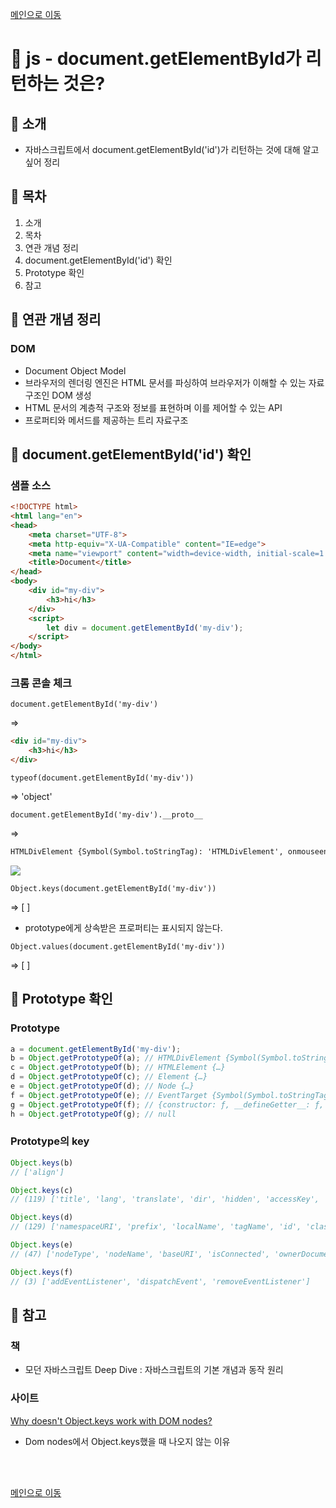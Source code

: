 [메인으로 이동](../README.md)

# 📒 js - document.getElementById가 리턴하는 것은?

## 📖 소개

- 자바스크립트에서 document.getElementById('id')가 리턴하는 것에 대해 알고 싶어 정리

## 📖 목차

1. 소개
1. 목차
1. 연관 개념 정리
1. document.getElementById('id') 확인
1. Prototype 확인
1. 참고

## 📖 연관 개념 정리

### DOM

- Document Object Model
- 브라우저의 렌더링 엔진은 HTML 문서를 파싱하여 브라우저가 이해할 수 있는 자료구조인 DOM 생성
- HTML 문서의 계층적 구조와 정보를 표현하며 이를 제어할 수 있는 API
- 프로퍼티와 메서드를 제공하는 트리 자료구조

## 📖 document.getElementById('id') 확인

### 샘플 소스

```html
<!DOCTYPE html>
<html lang="en">
<head>
    <meta charset="UTF-8">
    <meta http-equiv="X-UA-Compatible" content="IE=edge">
    <meta name="viewport" content="width=device-width, initial-scale=1.0">
    <title>Document</title>
</head>
<body>
    <div id="my-div">
        <h3>hi</h3>
    </div>
    <script>
        let div = document.getElementById('my-div');
    </script>
</body>
</html>
```

### 크롬 콘솔 체크

`document.getElementById('my-div')`

⇒  

```html
<div id="my-div">
    <h3>hi</h3>
</div>
```

`typeof(document.getElementById('my-div'))`

⇒ 'object'

`document.getElementById('my-div').__proto__`

⇒

```html
HTMLDivElement {Symbol(Symbol.toStringTag): 'HTMLDivElement', onmouseenter: undefined, onmouseleave: undefined, constructor: ƒ}
```

![](md-images/2021-11-06-22-55-04.png)

`Object.keys(document.getElementById('my-div'))`

⇒ [ ]

- prototype에게 상속받은 프로퍼티는 표시되지 않는다.

`Object.values(document.getElementById('my-div'))`

⇒ [ ]

## 📖 Prototype 확인

### Prototype

```js
a = document.getElementById('my-div');
b = Object.getPrototypeOf(a); // HTMLDivElement {Symbol(Symbol.toStringTag): 'HTMLDivElement', onmouseenter: undefined, onmouseleave: undefined, constructor: ƒ}
c = Object.getPrototypeOf(b); // HTMLElement {…}
d = Object.getPrototypeOf(c); // Element {…}
e = Object.getPrototypeOf(d); // Node {…}
f = Object.getPrototypeOf(e); // EventTarget {Symbol(Symbol.toStringTag): 'EventTarget', addEventListener: ƒ, dispatchEvent: ƒ, removeEventListener: ƒ, constructor: ƒ}
g = Object.getPrototypeOf(f); // {constructor: ƒ, __defineGetter__: ƒ, __defineSetter__: ƒ, hasOwnProperty: ƒ, __lookupGetter__: ƒ, …}
h = Object.getPrototypeOf(g); // null

```

### Prototype의 key

```js
Object.keys(b)
// ['align']

Object.keys(c)
// (119) ['title', 'lang', 'translate', 'dir', 'hidden', 'accessKey', 'draggable', 'spellcheck', 'autocapitalize', 'contentEditable', 'isContentEditable', 'inputMode', 'offsetParent', 'offsetTop', 'offsetLeft', 'offsetWidth', 'offsetHeight', 'style', 'innerText', 'outerText', 'onbeforexrselect', 'onabort', 'onblur', 'oncancel', 'oncanplay', 'oncanplaythrough', 'onchange', 'onclick', 'onclose', 'oncontextmenu', 'oncuechange', 'ondblclick', 'ondrag', 'ondragend', 'ondragenter', 'ondragleave', 'ondragover', 'ondragstart', 'ondrop', 'ondurationchange', 'onemptied', 'onended', 'onerror', 'onfocus', 'onformdata', 'oninput', 'oninvalid', 'onkeydown', 'onkeypress', 'onkeyup', 'onload', 'onloadeddata', 'onloadedmetadata', 'onloadstart', 'onmousedown', 'onmouseenter', 'onmouseleave', 'onmousemove', 'onmouseout', 'onmouseover', 'onmouseup', 'onmousewheel', 'onpause', 'onplay', 'onplaying', 'onprogress', 'onratechange', 'onreset', 'onresize', 'onscroll', 'onseeked', 'onseeking', 'onselect', 'onstalled', 'onsubmit', 'onsuspend', 'ontimeupdate', 'ontoggle', 'onvolumechange', 'onwaiting', 'onwebkitanimationend', 'onwebkitanimationiteration', 'onwebkitanimationstart', 'onwebkittransitionend', 'onwheel', 'onauxclick', 'ongotpointercapture', 'onlostpointercapture', 'onpointerdown', 'onpointermove', 'onpointerup', 'onpointercancel', 'onpointerover', 'onpointerout', 'onpointerenter', 'onpointerleave', 'onselectstart', 'onselectionchange', 'onanimationend', 'onanimationiteration', …]

Object.keys(d)
// (129) ['namespaceURI', 'prefix', 'localName', 'tagName', 'id', 'className', 'classList', 'slot', 'attributes', 'shadowRoot', 'part', 'assignedSlot', 'innerHTML', 'outerHTML', 'scrollTop', 'scrollLeft', 'scrollWidth', 'scrollHeight', 'clientTop', 'clientLeft', 'clientWidth', 'clientHeight', 'attributeStyleMap', 'onbeforecopy', 'onbeforecut', 'onbeforepaste', 'onsearch', 'elementTiming', 'onfullscreenchange', 'onfullscreenerror', 'onwebkitfullscreenchange', 'onwebkitfullscreenerror', 'children', 'firstElementChild', 'lastElementChild', 'childElementCount', 'previousElementSibling', 'nextElementSibling', 'after', 'animate', 'append', 'attachShadow', 'before', 'closest', 'computedStyleMap', 'getAttribute', 'getAttributeNS', 'getAttributeNames', 'getAttributeNode', 'getAttributeNodeNS', 'getBoundingClientRect', 'getClientRects', 'getElementsByClassName', 'getElementsByTagName', 'getElementsByTagNameNS', 'hasAttribute', 'hasAttributeNS', 'hasAttributes', 'hasPointerCapture', 'insertAdjacentElement', 'insertAdjacentHTML', 'insertAdjacentText', 'matches', 'prepend', 'querySelector', 'querySelectorAll', 'releasePointerCapture', 'remove', 'removeAttribute', 'removeAttributeNS', 'removeAttributeNode', 'replaceChildren', 'replaceWith', 'requestFullscreen', 'requestPointerLock', 'scroll', 'scrollBy', 'scrollIntoView', 'scrollIntoViewIfNeeded', 'scrollTo', 'setAttribute', 'setAttributeNS', 'setAttributeNode', 'setAttributeNodeNS', 'setPointerCapture', 'toggleAttribute', 'webkitMatchesSelector', 'webkitRequestFullScreen', 'webkitRequestFullscreen', 'ariaAtomic', 'ariaAutoComplete', 'ariaBusy', 'ariaChecked', 'ariaColCount', 'ariaColIndex', 'ariaColSpan', 'ariaCurrent', 'ariaDescription', 'ariaDisabled', 'ariaExpanded', …]

Object.keys(e)
// (47) ['nodeType', 'nodeName', 'baseURI', 'isConnected', 'ownerDocument', 'parentNode', 'parentElement', 'childNodes', 'firstChild', 'lastChild', 'previousSibling', 'nextSibling', 'nodeValue', 'textContent', 'ELEMENT_NODE', 'ATTRIBUTE_NODE', 'TEXT_NODE', 'CDATA_SECTION_NODE', 'ENTITY_REFERENCE_NODE', 'ENTITY_NODE', 'PROCESSING_INSTRUCTION_NODE', 'COMMENT_NODE', 'DOCUMENT_NODE', 'DOCUMENT_TYPE_NODE', 'DOCUMENT_FRAGMENT_NODE', 'NOTATION_NODE', 'DOCUMENT_POSITION_DISCONNECTED', 'DOCUMENT_POSITION_PRECEDING', 'DOCUMENT_POSITION_FOLLOWING', 'DOCUMENT_POSITION_CONTAINS', 'DOCUMENT_POSITION_CONTAINED_BY', 'DOCUMENT_POSITION_IMPLEMENTATION_SPECIFIC', 'appendChild', 'cloneNode', 'compareDocumentPosition', 'contains', 'getRootNode', 'hasChildNodes', 'insertBefore', 'isDefaultNamespace', 'isEqualNode', 'isSameNode', 'lookupNamespaceURI', 'lookupPrefix', 'normalize', 'removeChild', 'replaceChild']

Object.keys(f)
// (3) ['addEventListener', 'dispatchEvent', 'removeEventListener']
```

## 📖 참고

### 책

- 모던 자바스크립트 Deep Dive : 자바스크립트의 기본 개념과 동작 원리

### 사이트

[Why doesn't Object.keys work with DOM nodes?](https://stackoverflow.com/questions/56156183/why-doesnt-object-keys-work-with-dom-nodes)

- Dom nodes에서 Object.keys했을 때 나오지 않는 이유



<br><br>

[메인으로 이동](../README.md)